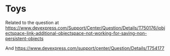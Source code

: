 # Toys
Related to the question at https://www.devexpress.com/Support/Center/Question/Details/T750176/iobjectspace-link-additional-objectspace-not-working-for-saving-non-persistent-objects

And
https://www.devexpress.com/support/center/Question/Details/T754177
